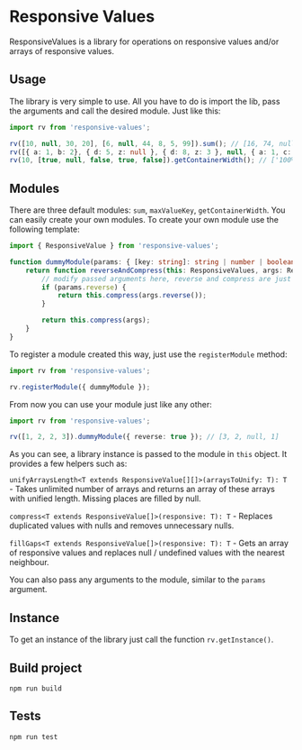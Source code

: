 # Responsive Values

ResponsiveValues is a library for operations on responsive values and/or arrays of responsive values.

## Usage

The library is very simple to use. All you have to do is import the lib, pass the arguments and call the desired module. Just like this:

```typescript
import rv from 'responsive-values';

rv([10, null, 30, 20], [6, null, 44, 8, 5, 99]).sum(); // [16, 74, null, 28, 25, 119]
rv([{ a: 1, b: 2}, { d: 5, z: null }, { d: 8, z: 3 }, null, { a: 1, c: 3, d: 8}]).maxValueKey(); // ['b', 'd', null, null, 'd']
rv(10, [true, null, false, true, false]).getContainerWidth(); // ['100%', 'calc(100% - 5px)', null, '100%', 'calc(100% - 5px)']
```

## Modules

There are three default modules: `sum`, `maxValueKey`, `getContainerWidth`. You can easily create your own modules. To create your own module use the following template:

```typescript
import { ResponsiveValue } from 'responsive-values';

function dummyModule(params: { [key: string]: string | number | boolean }) {
    return function reverseAndCompress(this: ResponsiveValues, args: ResponsiveValue[]) {
        // modify passed arguments here, reverse and compress are just examples
        if (params.reverse) {
            return this.compress(args.reverse());
        }

        return this.compress(args);
    }
}
```

To register a module created this way, just use the `registerModule` method:

```typescript
import rv from 'responsive-values';

rv.registerModule({ dummyModule });
```

From now you can use your module just like any other:

```typescript
import rv from 'responsive-values';

rv([1, 2, 2, 3]).dummyModule({ reverse: true }); // [3, 2, null, 1]
```

As you can see, a library instance is passed to the module in `this` object. It provides a few helpers such as:

`unifyArraysLength<T extends ResponsiveValue[][]>(arraysToUnify: T): T` - Takes unlimited number of arrays and returns an array of these arrays with unified length. Missing places are filled by null.

`compress<T extends ResponsiveValue[]>(responsive: T): T` - Replaces duplicated values with nulls and removes unnecessary nulls.

`fillGaps<T extends ResponsiveValue[]>(responsive: T): T` - Gets an array of responsive values and replaces null / undefined values with the nearest neighbour.


You can also pass any arguments to the module, similar to the `params` argument.

## Instance

To get an instance of the library just call the function `rv.getInstance()`.

## Build project

```
npm run build
```

## Tests

```
npm run test
```